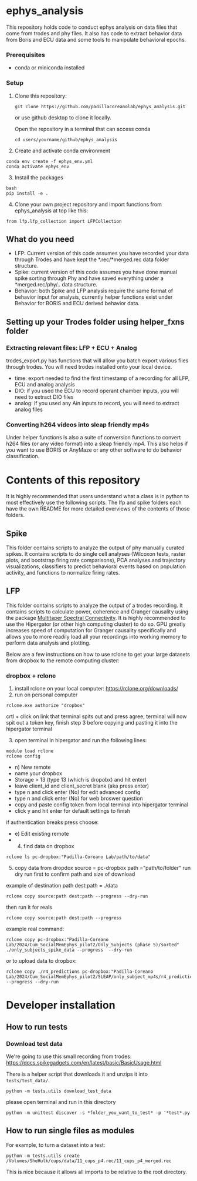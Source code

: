 # ephys_analysis
This repository holds code to conduct ephys analysis on data files that come from trodes and phy files. It also has code to extract behavior data from Boris and ECU data and some tools to manipulate behavioral epochs. 

### Prerequisites
- conda or miniconda installed

### Setup
1. Clone this repository:
   ```
   git clone https://github.com/padillacoreanolab/ephys_analysis.git
   ```
   or use github desktop to clone it locally. 
   
   Open the repository in a terminal that can access conda

   ``` 
   cd users/yourname/github/ephys_analysis
   ```
2. Create and activate conda environment
```
conda env create -f ephys_env.yml
conda activate ephys_env
```
3. Install the packages
```
bash 
pip install -e . 
```
4. Clone your own project repository and import functions from ephys_analysis at top like this:
```
from lfp.lfp_collection import LFPCollection
```

## What do you need
- LFP: Current version of this code assumes you have recorded your data through Trodes and have kept the *.rec/*merged.rec data folder structure. 
- Spike: current version of this code assumes you have done manual spike sorting through Phy and have saved everything under a *merged.rec/phy/.. data structure. 
- Behavior: both Spike and LFP analysis require the same format of behavior input for analysis, currently helper functions exist under Behavior for BORIS and ECU derived behavior data. 

## Setting up your Trodes folder using helper_fxns folder

### Extracting relevant files: LFP + ECU + Analog 
trodes_export.py has functions that will allow you batch export various files through trodes. You will need trodes installed onto your local device. 
- time: export needed to find the first timestamp of a recording for all LFP, ECU and analog analysis
- DIO: if you used the ECU to record operant chamber inputs, you will need to extract DIO files 
- analog: if you used any Ain inputs to record, you will need to extract analog files 

### Converting h264 videos into sleap friendly mp4s
Under helper functions is also a suite of conversion functions to convert h264 files (or any video format) into a sleap friendly mp4. This also helps if you want to use BORIS or AnyMaze or any other software to do behavior classification. 

# Contents of this repository 
It is highly recommended that users understand what a class is in python to most effectively use the following scripts. The lfp and spike folders each have the own README for more detailed overviews of the contents of those folders. 

## Spike 
This folder contains scripts to analyze the output of phy manually curated spikes. It contains scripts to do single cell analyses (Wilcoxon tests, raster plots, and bootstrap firing rate comparisons), PCA analyses and trajectory visualizations, classifiers to predict  behavioral events based on population activity, and functions to normalize firing rates. 

## LFP
This folder contains scripts to analyze the output of a trodes recording. It contains scripts to calculate power, coherence and Granger causality using the package [Multitaper Spectral Connectivity](https://spectral-connectivity.readthedocs.io/en/latest/index.html). It is highly recommended to use the Hipergator (or other high computing cluster) to do so. GPU greatly increases speed of computation for Granger causality specifically and allows you to more readily load all your recordings into working memory to perform data analysis and plotting.  

Below are a few instructions on how to use rclone to get your large datasets from dropbox to the remote computing cluster: 

### dropbox + rclone
1. install rclone on your local computer: https://rclone.org/downloads/
2. run on personal computer 
```
rclone.exe authorize "dropbox"
```

crtl + click on link that terminal spits out and press agree, terminal will now spit out a token key, finish step 3 before copying and pasting it into the hipergator terminal

3. open terminal in hipergator and run the following lines: 
```
module load rclone
rclone config
```

- n) New remote
- name your dropbox
- Storage > 13 (type 13 (which is dropobx) and hit enter) 
- leave client_id and client_secret blank (aka press enter) 
- type n and click enter (No) for edit advanced config
- type n and click enter (No) for web broswer question
- copy and paste config token from local terminal into hipergator terminal
- click y and hit enter for default settings to finish

if authentication breaks press choose: 
- e) Edit existing remote 
- 4. find data on dropbox
```
rclone ls pc-dropbox:"Padilla-Coreano Lab/path/to/data"
```
5. copy data from dropdox
source = pc-dropbox
path ="path/to/folder"
run dry run first to confirm path and size of download 

example of destination path
dest:path = ./data 
```
rclone copy source:path dest:path --progress --dry-run
```
then run it for reals
```
rclone copy source:path dest:path --progress
```

example real command:
```
rclone copy pc-dropbox:"Padilla-Coreano Lab/2024/Cum_SocialMemEphys_pilot2/Only_Subjects (phase 5)/sorted" ./only_subjects_spike_data --progress  --dry-run
```

or to upload data to dropbox: 

```
rclone copy ./r4_predictions pc-dropbox:"Padilla-Coreano Lab/2024/Cum_SocialMemEphys_pilot2/SLEAP/only_subject_mp4s/r4_predictions" --progress --dry-run
```
# Developer installation

## How to run tests

### Download test data

We're going to use this small recording from trodes:
https://docs.spikegadgets.com/en/latest/basic/BasicUsage.html

There is a helper script that downloads it and unzips it into `tests/test_data/`.

```
python -m tests.utils download_test_data
```

please open terminal and run in this directory

```
python -m unittest discover -s *folder_you_want_to_test* -p '*test*.py
```

## How to run single files as modules

For example, to turn a dataset into a test:

```
python -m tests.utils create /Volumes/SheHulk/cups/data/11_cups_p4.rec/11_cups_p4_merged.rec
```

This is nice because it allows all imports to be relative to the root directory.